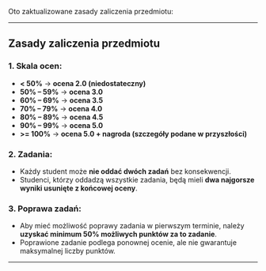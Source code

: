 Oto zaktualizowane zasady zaliczenia przedmiotu:  

---

## **Zasady zaliczenia przedmiotu**  

### **1. Skala ocen:**  
   - **< 50%** → **ocena 2.0 (niedostateczny)**  
   - **50% – 59%** → **ocena 3.0**  
   - **60% – 69%** → **ocena 3.5**  
   - **70% – 79%** → **ocena 4.0**  
   - **80% – 89%** → **ocena 4.5**  
   - **90% – 99%** → **ocena 5.0**  
   - **>= 100%** → **ocena 5.0 + nagroda (szczegóły podane w przyszłości)**  

### **2. Zadania:**  
   - Każdy student może **nie oddać dwóch zadań** bez konsekwencji.  
   - Studenci, którzy oddadzą wszystkie zadania, będą mieli **dwa najgorsze wyniki usunięte z końcowej oceny**.  

### **3. Poprawa zadań:**  
   - Aby mieć możliwość poprawy zadania w pierwszym terminie, należy **uzyskać minimum 50% możliwych punktów za to zadanie**.  
   - Poprawione zadanie podlega ponownej ocenie, ale nie gwarantuje maksymalnej liczby punktów.  

---
